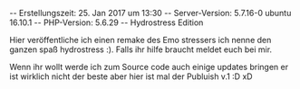 -- Erstellungszeit: 25. Jan 2017 um 13:30
-- Server-Version: 5.7.16-0 ubuntu 16.10.1
-- PHP-Version: 5.6.29
-- Hydrostress Edition



Hier veröffentliche ich einen remake des Emo stressers ich nenne den ganzen spaß hydrostress :).
Falls ihr hilfe braucht meldet euch bei mir.


Wenn ihr wollt werde ich zum Source code auch einige updates bringen er ist wirklich nicht der beste aber hier ist mal der Publuish v.1 :D xD 
